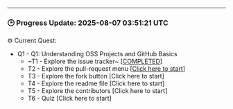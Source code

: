 

---

### 🕒 Progress Update: 2025-08-07 03:51:21 UTC

⚙️ Current Quest: 
  - Q1 - Q1: Understanding OSS Projects and GitHub Basics
    -  ~T1 - Explore the issue tracker~ [[COMPLETED](https://github.com/OSS-Doorway-Dev/MisanEtchie-abeg-101/issues/1)]
    - T2 - Explore the pull-request menu [[Click here to start](https://github.com/OSS-Doorway-Dev/MisanEtchie-abeg-101/issues/2)]
    - T3 - Explore the fork button [Click here to start]
    - T4 - Explore the readme file [Click here to start]
    - T5 - Explore the contributors [Click here to start]
    - T6 - Quiz [Click here to start]

